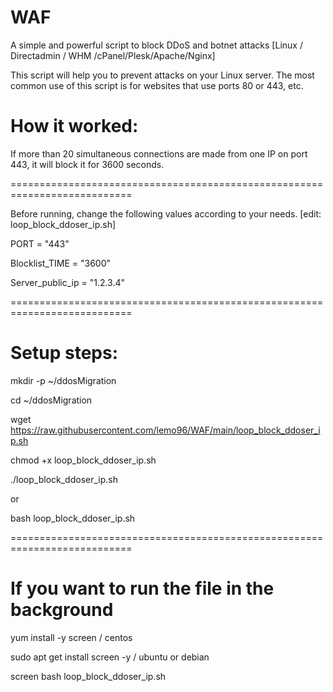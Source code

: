 # WAF
A simple and powerful script to block DDoS and botnet attacks [Linux / Directadmin / WHM /cPanel/Plesk/Apache/Nginx]

This script will help you to prevent attacks on your Linux server.
The most common use of this script is for websites that use ports 80 or 443, etc.

# How it worked:
If more than 20 simultaneous connections are made from one IP on port 443, it will block it for 3600 seconds.


===========================================================================

Before running, change the following values according to your needs. [edit: loop_block_ddoser_ip.sh]

PORT = "443"

Blocklist_TIME = "3600"

Server_public_ip = "1.2.3.4"

===========================================================================

# Setup steps:
mkdir -p ~/ddosMigration

cd ~/ddosMigration

wget https://raw.githubusercontent.com/lemo96/WAF/main/loop_block_ddoser_ip.sh

chmod +x loop_block_ddoser_ip.sh

./loop_block_ddoser_ip.sh

or 

bash loop_block_ddoser_ip.sh

===========================================================================

# If you want to run the file in the background
yum install -y screen / centos

sudo apt get install screen -y / ubuntu or debian

screen bash loop_block_ddoser_ip.sh 

